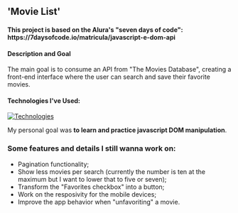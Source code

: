 <h2>'Movie List'</h2> 
<h4>This project is based on the Alura's "seven days of code": https://7daysofcode.io/matricula/javascript-e-dom-api</h4> 
<div>
  <h4>Description and Goal</h4> 
  <p>The main goal is to consume an API from "The Movies Database", creating a front-end interface where the user can search and save their favorite movies.</p>
  <h4>Technologies I've Used:</h4>
  
  [![Technologies](https://devicons.dev.br/icons?icon=HTML,CSS,JavaScript&theme=dark)](https://devicons.dev.br/)

  <p>My personal goal was <b>to learn and practice javascript DOM manipulation</b>.</p>
</div>
<div>
  <h3>Some features and details I still wanna work on:</h3>

  - Pagination functionality;
  - Show less movies per search (currently the number is ten at the maximum but I want to lower that to five or seven);
  - Transform the "Favorites checkbox" into a button;
  - Work on the resposivity for the mobile devices;
  - Improve the app behavior when "unfavoriting" a movie.

</div>
